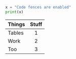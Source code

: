 
```python
x = "Code fences are enabled"
print(x)
```

| Things        | Stuff  |
| ------------- |:------:|
| Tables        | 1      |
| Work          | 2      |
| Too           | 3      |
